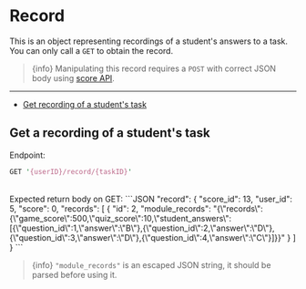 # Record  
This is an object representing recordings of a student's answers to a task. You can only call a `GET` to obtain the record.
<br/>
> {info} Manipulating this record requires a `POST` with correct JSON body using [score API](/{{route}}/{{version}}/score#section-1).

---

- [Get recording of a student's task](/{{route}}/{{version}}/record#section-1)

<a id="section-1"></a>
## Get a recording of a student's task
Endpoint:
```perl
GET '{userID}/record/{taskID}'
```
<br/>
Expected return body on GET:
```JSON
"record": {
    "score_id": 13,
    "user_id": 5,
    "score": 0,
    "records": [
        {
            "id": 2,
            "module_records": "{\"records\":{\"game_score\":500,\"quiz_score\":10,\"student_answers\":[{\"question_id\":1,\"answer\":\"B\"},{\"question_id\":2,\"answer\":\"D\"},{\"question_id\":3,\"answer\":\"D\"},{\"question_id\":4,\"answer\":\"C\"}]}}"
        }
    ]
}
```

> {info} `"module_records"` is an escaped JSON string, it should be parsed before using it.

